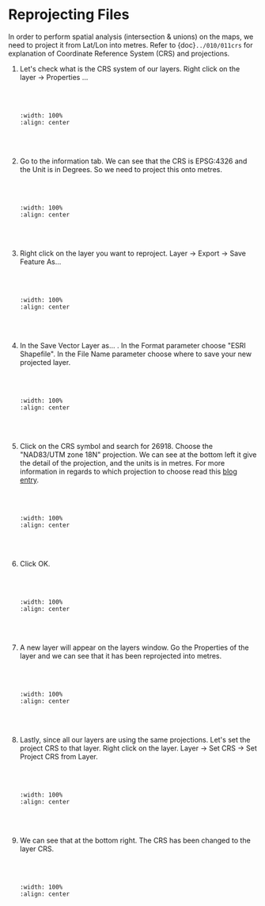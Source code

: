 # Reprojecting Files

In order to perform spatial analysis (intersection & unions) on the maps, we need to project it from Lat/Lon into metres. Refer to {doc}`../010/011crs` for explanation of Coordinate Reference System (CRS) and projections.

1. Let's check what is the CRS system of our layers. Right click on the layer -> Properties ...

    <br/><br/>
    ```{image} ../../_static/0327task28/img1.png
    :width: 100%
    :align: center
    ```
    <br/><br/>

2. Go to the information tab. We can see that the CRS is EPSG:4326 and the Unit is in Degrees. So we need to project this onto metres.

    <br/><br/>
    ```{image} ../../_static/0327task28/img2.png
    :width: 100%
    :align: center
    ```
    <br/><br/>

3. Right click on the layer you want to reproject. Layer -> Export -> Save Feature As...

    <br/><br/>
    ```{image} ../../_static/0327task28/img3.png
    :width: 100%
    :align: center
    ```
    <br/><br/>

4. In the Save Vector Layer as... . In the Format parameter choose "ESRI Shapefile". In the File Name parameter choose where to save your new projected layer.

    <br/><br/>
    ```{image} ../../_static/0327task28/img4.png
    :width: 100%
    :align: center
    ```
    <br/><br/>

5. Click on the CRS symbol and search for 26918. Choose the "NAD83/UTM zone 18N" projection. We can see at the bottom left it give the detail of the projection, and the units is in metres. For more information in regards to which projection to choose read this <a href="https://source.opennews.org/articles/choosing-right-map-projection/" target="_blank">blog entry</a>.

    <br/><br/>
    ```{image} ../../_static/0327task28/img5.png
    :width: 100%
    :align: center
    ```
    <br/><br/>

6. Click OK.

    <br/><br/>
    ```{image} ../../_static/0327task28/img6.png
    :width: 100%
    :align: center
    ```
    <br/><br/>

7. A new layer will appear on the layers window. Go the Properties of the layer and we can see that it has been reprojected into metres.

    <br/><br/>
    ```{image} ../../_static/0327task28/img7.png
    :width: 100%
    :align: center
    ```
    <br/><br/>

8. Lastly, since all our layers are using the same projections. Let's set the project CRS to that layer. Right click on the layer. Layer -> Set CRS -> Set Project CRS from Layer.

    <br/><br/>
    ```{image} ../../_static/0327task28/img8.png
    :width: 100%
    :align: center
    ```
    <br/><br/>

9. We can see that at the bottom right. The CRS has been changed to the layer CRS.

    <br/><br/>
    ```{image} ../../_static/0327task28/img9.png
    :width: 100%
    :align: center
    ```
    <br/><br/>
